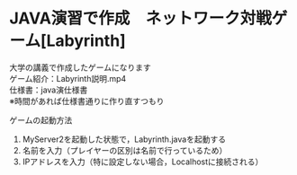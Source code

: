 # JAVA演習で作成　ネットワーク対戦ゲーム[Labyrinth]
大学の講義で作成したゲームになります  
ゲーム紹介：Labyrinth説明.mp4  
仕様書：java演仕様書  
※時間があれば仕様書通りに作り直すつもり  

ゲームの起動方法  
1. MyServer2を起動した状態で，Labyrinth.javaを起動する  
2. 名前を入力（プレイヤーの区別は名前で行っているため）
3. IPアドレスを入力（特に設定しない場合，Localhostに接続される）
